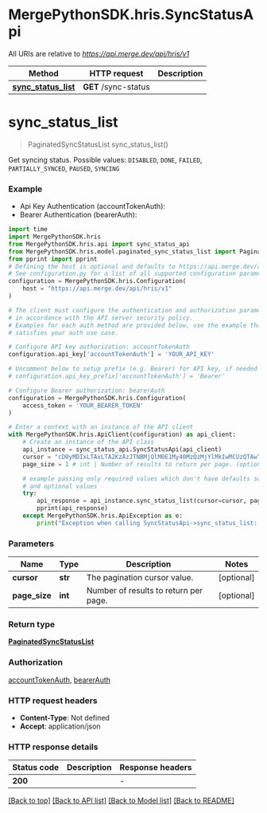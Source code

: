 # MergePythonSDK.hris.SyncStatusApi

All URIs are relative to *https://api.merge.dev/api/hris/v1*

Method | HTTP request | Description
------------- | ------------- | -------------
[**sync_status_list**](SyncStatusApi.md#sync_status_list) | **GET** /sync-status | 


# **sync_status_list**
> PaginatedSyncStatusList sync_status_list()



Get syncing status. Possible values: `DISABLED`, `DONE`, `FAILED`, `PARTIALLY_SYNCED`, `PAUSED`, `SYNCING`

### Example

* Api Key Authentication (accountTokenAuth):
* Bearer Authentication (bearerAuth):

```python
import time
import MergePythonSDK.hris
from MergePythonSDK.hris.api import sync_status_api
from MergePythonSDK.hris.model.paginated_sync_status_list import PaginatedSyncStatusList
from pprint import pprint
# Defining the host is optional and defaults to https://api.merge.dev/api/hris/v1
# See configuration.py for a list of all supported configuration parameters.
configuration = MergePythonSDK.hris.Configuration(
    host = "https://api.merge.dev/api/hris/v1"
)

# The client must configure the authentication and authorization parameters
# in accordance with the API server security policy.
# Examples for each auth method are provided below, use the example that
# satisfies your auth use case.

# Configure API key authorization: accountTokenAuth
configuration.api_key['accountTokenAuth'] = 'YOUR_API_KEY'

# Uncomment below to setup prefix (e.g. Bearer) for API key, if needed
# configuration.api_key_prefix['accountTokenAuth'] = 'Bearer'

# Configure Bearer authorization: bearerAuth
configuration = MergePythonSDK.hris.Configuration(
    access_token = 'YOUR_BEARER_TOKEN'
)

# Enter a context with an instance of the API client
with MergePythonSDK.hris.ApiClient(configuration) as api_client:
    # Create an instance of the API class
    api_instance = sync_status_api.SyncStatusApi(api_client)
    cursor = "cD0yMDIxLTAxLTA2KzAzJTNBMjQlM0E1My40MzQzMjYlMkIwMCUzQTAw" # str | The pagination cursor value. (optional)
    page_size = 1 # int | Number of results to return per page. (optional)

    # example passing only required values which don't have defaults set
    # and optional values
    try:
        api_response = api_instance.sync_status_list(cursor=cursor, page_size=page_size)
        pprint(api_response)
    except MergePythonSDK.hris.ApiException as e:
        print("Exception when calling SyncStatusApi->sync_status_list: %s\n" % e)
```


### Parameters

Name | Type | Description  | Notes
------------- | ------------- | ------------- | -------------
 **cursor** | **str**| The pagination cursor value. | [optional]
 **page_size** | **int**| Number of results to return per page. | [optional]

### Return type

[**PaginatedSyncStatusList**](PaginatedSyncStatusList.md)

### Authorization

[accountTokenAuth](../README.md#accountTokenAuth), [bearerAuth](../README.md#bearerAuth)

### HTTP request headers

 - **Content-Type**: Not defined
 - **Accept**: application/json


### HTTP response details

| Status code | Description | Response headers |
|-------------|-------------|------------------|
**200** |  |  -  |

[[Back to top]](#) [[Back to API list]](../README.md#documentation-for-api-endpoints) [[Back to Model list]](../README.md#documentation-for-models) [[Back to README]](../README.md)


